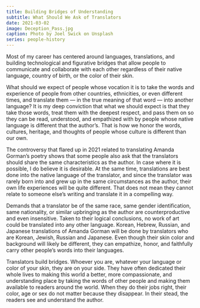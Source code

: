 ```yaml
---
title: Building Bridges of Understanding
subtitle: What Should We Ask of Translators
date: 2021-03-02
image: Deception_Pass.jpg
caption: Photo by Joel Swick on Unsplash
series: people-history
---
```


Most of my career has centered around languages, translations, and building technological and figurative bridges that allow people to communicate and collaborate with each other regardless of their native language, country of birth, or the color of their skin.

What should we expect of people whose vocation it is to take the words and experience of people from other countries, ethnicities, or even different times, and translate them — in the true meaning of that word — into another language? It is my deep conviction that what we should expect is that they take those words, treat them with the deepest respect, and pass them on so they can be read, understood, and empathized with by people whose native language is different that the author’s. That is how we honor the words, cultures, heritage, and thoughts of people whose culture is different than our own.

The controversy that flared up in 2021 related to translating Amanda Gorman’s poetry shows that some people also ask that the translators should share the same characteristics as the author. In case where it is possible, I do believe it is desirable. At the same time, translations are best done into the native language of the translator, and since the translator was rarely born into and grew up in the same circumstances as the author, their own life experiences will be quite different. That does not mean they cannot relate to someone else’s writing and translate it in a compelling way.

Demands that a translator be of the same race, same gender identification, same nationality, or similar upbringing as the author are counterproductive and even insensitive. Taken to their logical conclusions, no work of art could be translated into any other language. Korean, Hebrew, Russian, and Japanese translations of Amanda Gorman will be done by translators who are Korean, Jewish, Russian and Japanese. Even though their skin color and background will likely be different, they can empathize, honor, and faithfully carry other people’s words into their languages.

Translators build bridges. Whoever you are, whatever your language or color of your skin, they are on your side. They have often dedicated their whole lives to making this world a better, more compassionate, and understanding place by taking the words of other people and making them available to readers around the world. When they do their jobs right, their color, age or sex do not matter because they disappear. In their stead, the readers see and understand the author.
